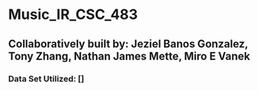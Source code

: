 # Music_IR_CSC_483
## Collaboratively built by: Jeziel Banos Gonzalez, Tony Zhang, Nathan James Mette, Miro E Vanek

### Data Set Utilized: []
